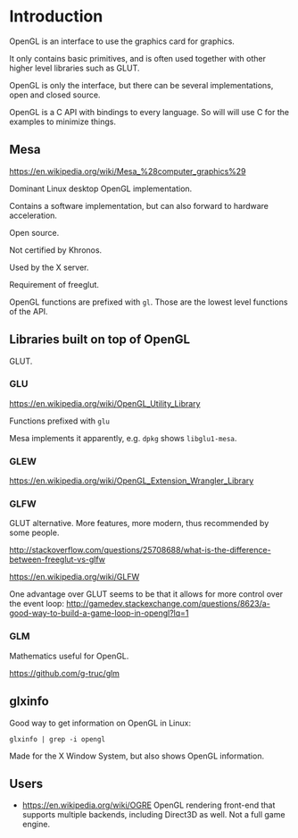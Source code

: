 # Introduction

OpenGL is an interface to use the graphics card for graphics.

It only contains basic primitives, and is often used together with other higher level libraries such as GLUT.

OpenGL is only the interface, but there can be several implementations, open and closed source.

OpenGL is a C API with bindings to every language. So will will use C for the examples to minimize things.

## Mesa

<https://en.wikipedia.org/wiki/Mesa_%28computer_graphics%29>

Dominant Linux desktop OpenGL implementation.

Contains a software implementation, but can also forward to hardware acceleration.

Open source.

Not certified by Khronos.

Used by the X server.

Requirement of freeglut.

OpenGL functions are prefixed with `gl`. Those are the lowest level functions of the API.

## Libraries built on top of OpenGL

GLUT.

### GLU

<https://en.wikipedia.org/wiki/OpenGL_Utility_Library>

Functions prefixed with `glu`

Mesa implements it apparently, e.g. `dpkg` shows `libglu1-mesa`.

### GLEW

<https://en.wikipedia.org/wiki/OpenGL_Extension_Wrangler_Library>

### GLFW

GLUT alternative. More features, more modern, thus recommended by some people.

<http://stackoverflow.com/questions/25708688/what-is-the-difference-between-freeglut-vs-glfw>

<https://en.wikipedia.org/wiki/GLFW>

One advantage over GLUT seems to be that it allows for more control over the event loop:
<http://gamedev.stackexchange.com/questions/8623/a-good-way-to-build-a-game-loop-in-opengl?lq=1>

### GLM

Mathematics useful for OpenGL.

<https://github.com/g-truc/glm>

## glxinfo

Good way to get information on OpenGL in Linux:

    glxinfo | grep -i opengl

Made for the X Window System, but also shows OpenGL information.

## Users

- <https://en.wikipedia.org/wiki/OGRE> OpenGL rendering front-end that supports multiple backends, including Direct3D as well. Not a full game engine.
